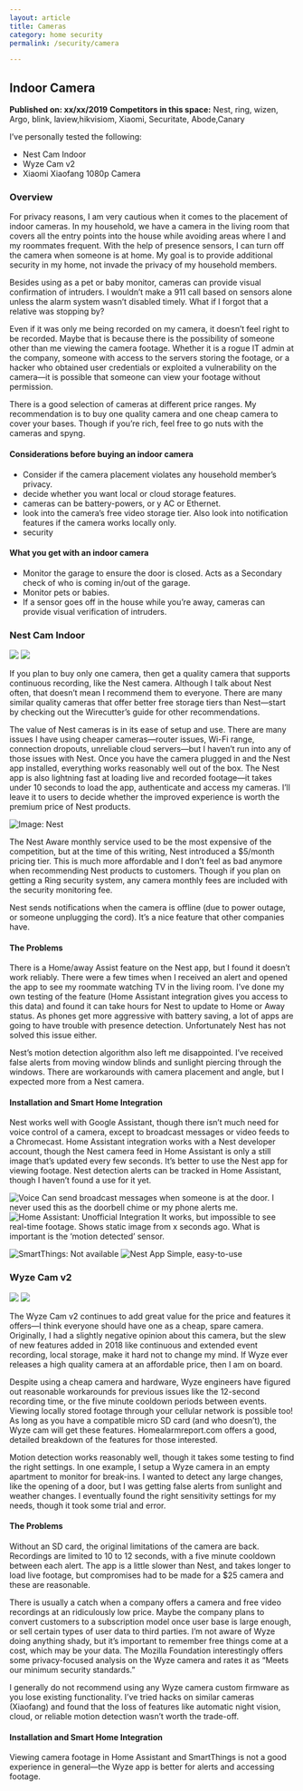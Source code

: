 ```yaml
---
layout: article
title: Cameras
category: home security
permalink: /security/camera

---
```


## Indoor Camera
**Published on: xx/xx/2019**
**Competitors in this space:** Nest, ring, wizen, Argo, blink, laview,hikvisiom, Xiaomi, Securitate, Abode,Canary 

I’ve personally tested the following:

- Nest Cam Indoor 
- Wyze Cam v2
- Xiaomi Xiaofang 1080p Camera

### Overview
For privacy reasons, I am very cautious when it comes to the placement of indoor cameras. In my household, we have a camera in the living room that covers all the entry points into the house while avoiding areas where I and my roommates frequent. With the help of presence sensors, I can turn off the camera when someone is at home. My goal is to provide additional security in my home, not invade the privacy of my household members.

Besides using as a pet or baby monitor, cameras can provide visual confirmation of intruders. I wouldn’t make a 911 call based on sensors alone unless the alarm system wasn’t disabled timely. What if I forgot that a relative was stopping by? 

Even if it was only me being recorded on my camera, it doesn’t feel right to be recorded. Maybe that is because there is the possibility of someone other than me viewing the camera footage. Whether it is a rogue IT admin at the company, someone with access to the servers storing the footage, or a hacker who obtained user credentials or exploited a vulnerability on the camera—it is possible that someone can view your footage without permission.

There is a good selection of cameras at different price ranges. My recommendation is to buy one quality camera and one cheap camera to cover your bases. Though if you’re rich, feel free to go nuts with the cameras and spyng.

#### Considerations before buying an indoor camera

- Consider if the camera placement violates any household member’s privacy.
- decide whether you want local or cloud storage features.
- cameras can be battery-powers, or y AC or Ethernet.
- look into the camera’s free video storage tier. Also look into notification features if the camera works locally only.
- security

#### What you get with an indoor camera

- Monitor the garage to ensure the door is closed. Acts as a  Secondary check of who is coming in/out of the garage.
- Monitor pets or babies.
- If a sensor goes off in the house while you’re away, cameras can provide visual verification of intruders.



### Nest Cam Indoor
![](https://d2mxuefqeaa7sj.cloudfront.net/s_6F2D06D13ED5B646A7B3ABF92554F4B018DC3C58310A9D7A5EC1772E423FF837_1551641226764_nest_logo.png)
![](https://d2mxuefqeaa7sj.cloudfront.net/s_6F2D06D13ED5B646A7B3ABF92554F4B018DC3C58310A9D7A5EC1772E423FF837_1551641235536_indoor_camera-nest-photo01.jpg)


If you plan to buy only one camera, then get a quality camera that supports continuous recording, like the Nest camera.  Although I talk about Nest often, that doesn’t mean I recommend them to everyone. There are many similar quality cameras that offer better free storage tiers than Nest—start by checking out the Wirecutter’s guide for other recommendations.

The value of Nest cameras is in its ease of setup and use. There are many issues I have using cheaper cameras—router issues, Wi-Fi range, connection dropouts, unreliable cloud servers—but I haven’t run into any of those issues with Nest. Once you have the camera plugged in and the Nest app installed, everything works reasonably well out of the box. The Nest app is also lightning fast at loading live and recorded footage—it takes under 10 seconds to load the app, authenticate and access my cameras. I’ll leave it to users to decide whether the improved experience is worth the premium price of Nest products.


![Image: Nest](https://d2mxuefqeaa7sj.cloudfront.net/s_6F2D06D13ED5B646A7B3ABF92554F4B018DC3C58310A9D7A5EC1772E423FF837_1551647825748_nest_aware.png)


The Nest Aware monthly service used to be the most expensive of the competition, but at the time of this writing,  Nest introduced a $5/month pricing tier. This is much more affordable and I don’t feel as bad anymore when recommending Nest products to customers. Though if you plan on getting a Ring security system, any camera monthly fees are included with the security monitoring fee. 

Nest sends notifications when the camera is offline (due to power outage, or someone unplugging the cord). It’s a nice feature that other companies have.

#### The Problems
There is a Home/away Assist feature on the Nest app, but I found it doesn’t work reliably. There were a few times when I received an alert and opened the app to see my roommate watching TV in the living room. I’ve done my own testing of the feature (Home Assistant integration gives you access to this data) and found it can take hours for Nest to update to Home or Away status. As phones get more aggressive with battery saving, a lot of apps are going to have trouble with presence detection. Unfortunately Nest has not solved this issue either.

Nest’s motion detection algorithm also left me disappointed. I’ve received false alerts from moving window blinds and sunlight piercing through the windows. There are workarounds with camera placement and angle, but I expected more from a Nest camera.

#### Installation and Smart Home Integration
Nest works well with Google Assistant, though there isn’t much need for voice control of a camera, except to broadcast messages or video feeds to a Chromecast. Home Assistant integration works with a Nest developer account, though the Nest camera feed in Home Assistant is only a still image that’s updated every few seconds. It’s better to use the Nest app for viewing footage. Nest detection alerts can be tracked in Home Assistant, though I haven’t found a use for it yet.


![Voice Can send broadcast messages when someone is at the door. I never used this as the doorbell chime  or my phone alerts me.](https://d2mxuefqeaa7sj.cloudfront.net/s_6F2D06D13ED5B646A7B3ABF92554F4B018DC3C58310A9D7A5EC1772E423FF837_1543622841706_google_assistant.jpg)
![Home Assistant: Unofficial Integration It works, but impossible to see real-time footage. Shows static image from x seconds ago. What is important is the ‘motion detected’ sensor.](https://d2mxuefqeaa7sj.cloudfront.net/s_6F2D06D13ED5B646A7B3ABF92554F4B018DC3C58310A9D7A5EC1772E423FF837_1543439529159_ha-thermostat.PNG)

![SmartThings: Not available](https://d2mxuefqeaa7sj.cloudfront.net/s_6F2D06D13ED5B646A7B3ABF92554F4B018DC3C58310A9D7A5EC1772E423FF837_1551564434175_not_available.png)
![Nest App Simple, easy-to-use](https://d2mxuefqeaa7sj.cloudfront.net/s_6F2D06D13ED5B646A7B3ABF92554F4B018DC3C58310A9D7A5EC1772E423FF837_1551648353644_indoor_camera-nest-app01.jpg)

### Wyze Cam v2
![](https://d2mxuefqeaa7sj.cloudfront.net/s_6F2D06D13ED5B646A7B3ABF92554F4B018DC3C58310A9D7A5EC1772E423FF837_1551650780834_wyze_logo.png)
![](https://d2mxuefqeaa7sj.cloudfront.net/s_6F2D06D13ED5B646A7B3ABF92554F4B018DC3C58310A9D7A5EC1772E423FF837_1551650838058_indoor_camera-wyze-photo01.jpg)


The Wyze Cam v2 continues to add great value for the price and features it offers—I think everyone should have one as a cheap, spare camera. Originally, I had a slightly negative opinion about this camera, but the slew of new features added in 2018 like continuous and extended event recording, local storage, make it hard not to change my mind. If Wyze ever releases a high quality camera at an affordable price, then I am on board.

Despite using a cheap camera and hardware, Wyze engineers have figured out reasonable workarounds for previous issues like the 12-second recording time, or the five minute cooldown periods between events. Viewing locally stored footage through your cellular network is possible too! As long as you have a compatible micro SD card (and who doesn’t), the Wyze cam will get these features. Homealarmreport.com offers a good, detailed breakdown of the features for those interested.

Motion detection works reasonably well, though it takes some testing to find the right settings. In one example, I setup a Wyze camera in an empty apartment to monitor for break-ins. I wanted to detect any large changes, like the opening of a door, but I was getting false alerts from sunlight and weather changes. I eventually found the right sensitivity settings for my needs, though it took some trial and error.

#### The Problems
Without an SD card, the original limitations of the camera are back. Recordings are limited to 10 to 12 seconds, with a five minute cooldown between each alert. The app is a little slower than Nest, and takes longer to load live footage, but compromises had to be made for a $25 camera and these are reasonable.

There is usually a catch when a company offers a camera and free video recordings at an ridiculously low price. Maybe the company plans to convert customers to a subscription model once user base is large enough, or sell certain types of user data to third parties. I’m not aware of Wyze doing anything shady, but it’s important to remember free things come at a cost, which may be your data. The Mozilla Foundation interestingly offers some privacy-focused analysis on the Wyze camera and rates it as “Meets our minimum security standards.”

I generally do not recommend using any Wyze camera custom firmware as you lose existing functionality. I’ve tried hacks on similar cameras (Xiaofang) and found that the loss of features like automatic night vision, cloud, or reliable motion detection wasn’t worth the trade-off.

#### Installation and Smart Home Integration
Viewing camera footage in Home Assistant and SmartThings is not a good experience in general—the Wyze app is better for alerts and accessing footage.